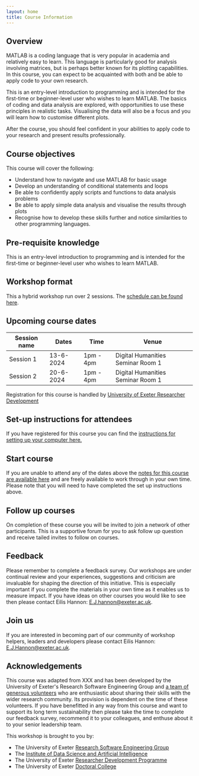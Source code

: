 ```yaml
---
layout: home
title: Course Information
---
```



## Overview

MATLAB is a coding language that is very popular in academia and relatively easy to learn. This language is particularly good for analysis involving matrices, but is perhaps better known for its plotting capabilities. In this course, you can expect to be acquainted with both and be able to apply code to your own research. 
 
This is an entry-level introduction to programming and is intended for the first-time or beginner-level user who wishes to learn MATLAB. The basics of coding and data analysis are explored, with opportunities to use these principles in realistic tasks. Visualising the data will also be a focus and you will learn how to customise different plots.  
 
After the course, you should feel confident in your abilities to apply code to your research and present results professionally. 

## Course objectives

This course will cover the following:

- Understand how to navigate and use MATLAB for basic usage 
- Develop an understanding of conditional statements and loops 
- Be able to confidently apply scripts and functions to data analysis problems  
- Be able to apply simple data analysis and visualise the results through plots 
- Recognise how to develop these skills further and notice similarities to other programming languages. 

## Pre-requisite knowledge

This is an entry-level introduction to programming and is intended for the first-time or beginner-level user who wishes to learn MATLAB.

## Workshop format

This a hybrid workshop run over 2 sessions. The [schedule can be found here](https://uniexeterrse.github.io/UoE-workshop-template/schedule.html).

## Upcoming course dates

| Session name | Dates | Time  | Venue |
| --- |--- |--- |--- |
| Session 1 | 13-6-2024 | 1pm - 4pm | Digital Humanities Seminar Room 1 |
| Session 2 | 20-6-2024 | 1pm - 4pm | Digital Humanities Seminar Room 1 |

Registration for this course is handled by [University of Exeter Researcher Development](https://www.exeter.ac.uk/research/doctoralcollege/early-career-researchers/traininganddevelopment/rdprogramme/)

## Set-up instructions for attendees

If you have registered for this course you can find the [instructions for setting up your computer here.](https://uniexeterrse.github.io/workshop-template-test/setup.html)

## Start course

If you are unable to attend any of the dates above the [notes for this course are available here](https://uniexeterrse.github.io/workshop-template-test/contents.html) and are freely available to work through in your own time. Please note that you will need to have completed the set up instructions above.

## Follow up courses

On completion of these course you will be invited to join a network of other participants. This is a supportive forum for you to ask follow up question and receive tailed invites to follow on courses.

## Feedback

Please remember to complete a feedback survey. Our workshops are under continual review and your experiences, suggestions and criticism are invaluable for shaping the direction of this initiative. This is especially important if you complete the materials in your own time as it enables us to measure impact. If you have ideas on other courses you would like to see then please contact Eilis Hannon: <E.J.hannon@exeter.ac.uk>.

## Join us

If you are interested in becoming part of our community of workshop helpers, leaders and developers please contact Eilis Hannon: <E.J.Hannon@exeter.ac.uk>.

## Acknowledgements

This course was adapted from XXX and has been developed by the University of Exeter's Research Software Engineering Group and [a team of generous volunteers](https://uniexeterrse.github.io/UoE-workshop-template/acknowledgements.html) who are enthusiastic about sharing their skills with the wider research community. Its provision is dependent on the time of these volunteers. If you have benefitted in any way from this course and want to support its long term sustainability then please take the time to complete our feedback survey, recommend it to your colleagues, and enthuse about it to your senior leadership team.

This workshop is brought to you by:

- The University of Exeter [Research Software Engineering Group](https://www.exeter.ac.uk/research/idsai/team/researchsoftwareengineers/)
- The [Institute of Data Science and Artificial Intelligence](https://www.exeter.ac.uk/research/idsai/)
- The University of Exeter [Researcher Development Programme](https://www.exeter.ac.uk/research/doctoralcollege/early-career-researchers/traininganddevelopment/rdprogramme/)
- The University of Exeter [Doctoral College](https://www.exeter.ac.uk/research/doctoralcollege/)
